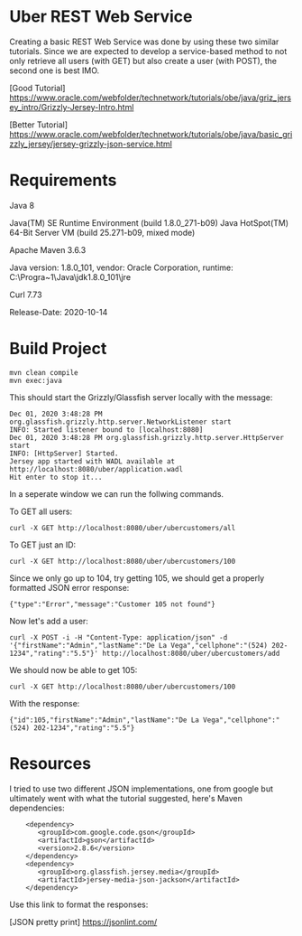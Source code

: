 # Uber REST Web Service

Creating a basic REST Web Service was done by using these two similar tutorials.   Since we are expected to develop a service-based method to not only retrieve all users (with GET) but also create a user (with POST), the second one is best IMO. 

[Good Tutorial] https://www.oracle.com/webfolder/technetwork/tutorials/obe/java/griz_jersey_intro/Grizzly-Jersey-Intro.html

[Better Tutorial] https://www.oracle.com/webfolder/technetwork/tutorials/obe/java/basic_grizzly_jersey/jersey-grizzly-json-service.html

# Requirements

Java 8

Java(TM) SE Runtime Environment (build 1.8.0_271-b09)
Java HotSpot(TM) 64-Bit Server VM (build 25.271-b09, mixed mode)

Apache Maven 3.6.3

Java version: 1.8.0_101, vendor: Oracle Corporation, runtime: C:\Progra~1\Java\jdk1.8.0_101\jre

Curl 7.73

Release-Date: 2020-10-14

# Build Project

    mvn clean compile
    mvn exec:java
    
This should start the Grizzly/Glassfish server locally with the message:

    Dec 01, 2020 3:48:28 PM org.glassfish.grizzly.http.server.NetworkListener start
    INFO: Started listener bound to [localhost:8080]
    Dec 01, 2020 3:48:28 PM org.glassfish.grizzly.http.server.HttpServer start
    INFO: [HttpServer] Started.
    Jersey app started with WADL available at http://localhost:8080/uber/application.wadl
    Hit enter to stop it...
    
In a seperate window we can run the follwing commands.

To GET all users:

    curl -X GET http://localhost:8080/uber/ubercustomers/all
    
To GET just an ID:

    curl -X GET http://localhost:8080/uber/ubercustomers/100

Since we only go up to 104, try getting 105, we should get a properly formatted JSON error response:

    {"type":"Error","message":"Customer 105 not found"}
    
Now let's add a user:

    curl -X POST -i -H "Content-Type: application/json" -d '{"firstName":"Admin","lastName":"De La Vega","cellphone":"(524) 202-1234","rating":"5.5"}' http://localhost:8080/uber/ubercustomers/add
    
We should now be able to get 105:

    curl -X GET http://localhost:8080/uber/ubercustomers/100
    
With the response:

    {"id":105,"firstName":"Admin","lastName":"De La Vega","cellphone":"(524) 202-1234","rating":"5.5"}

# Resources

I tried to use two different JSON implementations, one from google but ultimately went with what the tutorial suggested, here's Maven dependencies:

        <dependency>
           <groupId>com.google.code.gson</groupId>
           <artifactId>gson</artifactId>
           <version>2.8.6</version>
        </dependency>
        <dependency>
           <groupId>org.glassfish.jersey.media</groupId>
           <artifactId>jersey-media-json-jackson</artifactId>
        </dependency>

Use this link to format the responses:

[JSON pretty print] https://jsonlint.com/




    

    
